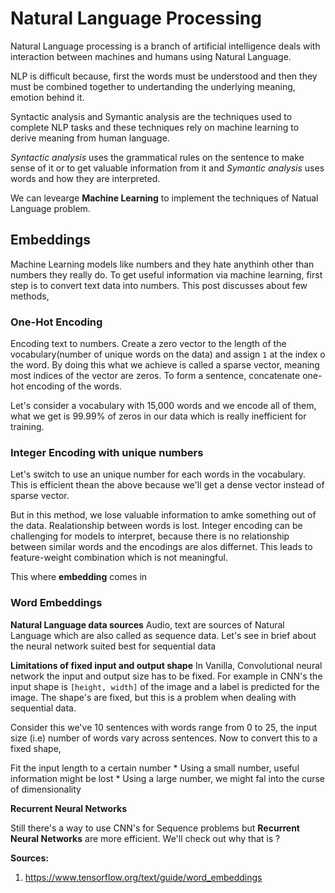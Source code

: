 # Natural Language Processing

Natural Language processing is a branch of artificial intelligence deals with interaction between machines and humans using Natural Language.

NLP is difficult because, first the words must be understood and then they must be combined together to undertanding the underlying meaning, emotion behind it.

Syntactic analysis and Symantic analysis are the techniques used to complete NLP tasks and these techniques rely on machine learning to derive meaning from human language.

*Syntactic analysis* uses the grammatical rules on the sentence to make sense of it or to get valuable information from it and *Symantic analysis* uses words and how they are interpreted.

We can levearge **Machine Learning** to implement the techniques of Natual Language problem.

## Embeddings

Machine Learning models like numbers and they hate anythinh other than numbers they really do. To get useful information via machine learning, first step is to convert text data into numbers. This post discusses about few methods,

### One-Hot Encoding

Encoding text to numbers. Create a zero vector to the length of the vocabulary(number of unique words on the data) and assign `1` at the index o the word. By doing this what we achieve is called a sparse vector, meaning most indices of the vector are zeros. To form a sentence, concatenate one-hot encoding of the words.

Let's consider a vocabulary with 15,000 words and we encode all of them, what we get is 99.99% of zeros in our data which is really inefficient for training.

### Integer Encoding with unique numbers

Let's switch to use an unique number for each words in the vocabulary. This is efficient thean the above because we'll get a dense vector instead of sparse vector.

But in this method, we lose valuable information to amke something out of the data. Realationship between words is lost. Integer encoding can be challenging for models to interpret, because there is no relationship between similar words and the encodings are alos differnet. This leads to feature-weight combination which is not meaningful.

This where **embedding** comes in

### Word Embeddings

**Natural Language data sources**
Audio, text are sources of Natural Language which are also called as sequence data. Let's see in brief about the neural network suited best for sequential data

**Limitations of fixed input and output shape**
In Vanilla, Convolutional neural network the input and output size has to be fixed. For example in CNN's the input shape is `[height, width]` of the image and a label is predicted for the image. The shape's are fixed, but this is a problem when dealing with sequential data.

Consider this we've 10 sentences with words range from 0 to 25, the input size (i.e) number of words vary across sentences. Now to convert this to a fixed shape,

Fit the input length to a certain number
    * Using a small number, useful information might be lost
    * Using a large number, we might fal into the curse of dimensionality
    
**Recurrent Neural Networks**
    
Still there's a way to use CNN's for Sequence problems but **Recurrent Neural Networks**  are more efficient. We'll check out why that is ?



**Sources:**

1. https://www.tensorflow.org/text/guide/word_embeddings
